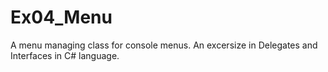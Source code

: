 # Ex04_Menu
A menu managing class for console menus.
An excersize in Delegates and Interfaces in C# language.
